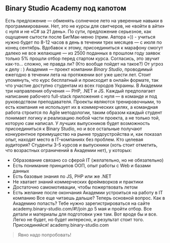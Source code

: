 ﻿## Binary Studio Academy под капотом
Есть предложение — обменять солнечное лето на уверенные навыки в программировании. Нет, это не курсы для свитчеров, не «войти в айти» с нуля и не «C# за 21 день». По сути, предложение серьезное, как ощущение сытости после БигМак-меню (прим. Автора =)) - учиться нужно будет по 8-12 часов в день в течении трех месяцев — с июля по конец сентябрь. Вдобавок к этому, присоединиться к марафону смогут далеко не все желающие — из 2500 поданных в прошлом году заявок только 5% прошли отбор перед стартом курса. Согласись, это звучит как-то... сложно, не правда ли? (Кто вообще пойдет на такое?)
От угроз к делу : )
Академия — проект компании *Binary Studio*, проводимый ежегодно в течении лета на протяжении вот уже шести лет. Стоит упомянуть, что курс бесплатный и происходит в онлайн формате, так что участие доступно студентам из всех городов Украины.
В Академии три направления обучения — PHP, .NET и JS. 
Каждый предполагает написание рабочего full-stack приложения с нуля — в команде и под руководством преподавателя. 
Проекты являются тренировочными, то есть компания не использует их в коммерческих целях, а командная работа строится по Agile методологии, таким образом каждый студент понимает логику и реализацию любой части проекта, а не только той, которую сам написал.
У лучших выпускников будет возможность присоединиться к Binary Studio, но и все остальные получают конкурентное преимущество на рынке трудоустройства и, как показал опыт, находят место в IT-компаниях без проблем.
Кто целевая аудитория?
Студенты 3-5 курсов и выпускники (хоть стоит отметить, что возрастных ограничений в Академии нет), у которых: 
- Образование связано со сферой IT (желательно, но не обязательно)
- Есть понимание принципов ООП, опыт работы с Web и базами данных
- Есть базовые знания по JS, PHP или же .NET
- Не хватает знаний коммерческих фреймворков и практики
- Достаточно самомотивации, чтобы пожертвовать летом
- Есть желание после окончания Академии устроиться на работу в IT компанию
Все еще читаешь дальше? 
Теперь основной вопрос. Как в Академию попасть?
Тебе нужно зарегистрироваться на сайте academy.binary-studio.com/#!/join до 5 мая и пройти отбор. Все детали и материалы для подготовки уже там.
Вот вроде бы и все.
Легко не будет, но будет интересно, и результат стоит того.
Присоединяйся!
academy.binary-studio.com


> Явно надо попробовать! 
